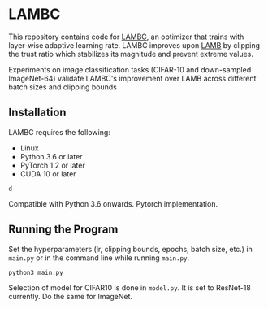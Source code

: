 # LAMBC

This repository contains code for [LAMBC](https://arxiv.org/abs/2011.13584), an optimizer that trains with layer-wise adaptive learning rate. LAMBC improves upon [LAMB](https://arxiv.org/abs/1904.00962) by clipping the trust ratio which stabilizes its magnitude and prevent extreme values.

Experiments on image classification tasks (CIFAR-10 and down-sampled ImageNet-64) validate LAMBC's improvement over LAMB across different batch sizes and clipping bounds

## Installation

LAMBC requires the following:
* Linux
* Python 3.6 or later
* PyTorch 1.2 or later
* CUDA 10 or later

`d`






Compatible with Python 3.6 onwards. Pytorch implementation.

## Running the Program

Set the hyperparameters (lr, clipping bounds, epochs, batch size, etc.) in `main.py` or in the command line while running `main.py`.

`python3 main.py`

Selection of model for CIFAR10 is done in `model.py`. It is set to ResNet-18 currently. Do the same for ImageNet.
